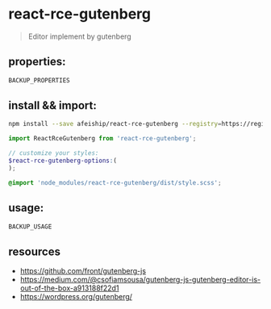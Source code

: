 # react-rce-gutenberg
> Editor implement by gutenberg

## properties:
```javascript
BACKUP_PROPERTIES
```

## install && import:
```bash
npm install --save afeiship/react-rce-gutenberg --registry=https://registry.npm.taobao.org
```

```js
import ReactRceGutenberg from 'react-rce-gutenberg';
```

```scss
// customize your styles:
$react-rce-gutenberg-options:(
);

@import 'node_modules/react-rce-gutenberg/dist/style.scss';
```


## usage:
```jsx
BACKUP_USAGE
```

## resources
- https://github.com/front/gutenberg-js
- https://medium.com/@csofiamsousa/gutenberg-js-gutenberg-editor-is-out-of-the-box-a913188f22d1
- https://wordpress.org/gutenberg/
